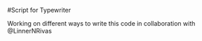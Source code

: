 #Script for Typewriter

Working on different ways to write this code in collaboration with @LinnerNRivas